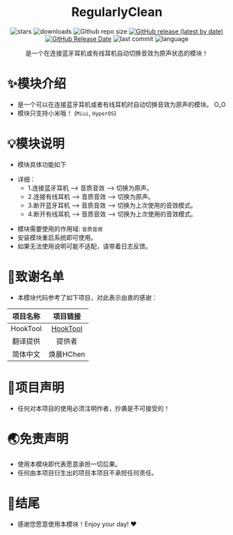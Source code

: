 <div align="center">
<h1>RegularlyClean</h1>

![stars](https://img.shields.io/github/stars/HChenX/AutoSEffSwitch?style=flat)
![downloads](https://img.shields.io/github/downloads/HChenX/AutoSEffSwitch/total)
![Github repo size](https://img.shields.io/github/repo-size/HChenX/AutoSEffSwitch)
[![GitHub release (latest by date)](https://img.shields.io/github/v/release/HChenX/AutoSEffSwitch)](https://github.com/HChenX/AutoSEffSwitch/releases)
[![GitHub Release Date](https://img.shields.io/github/release-date/HChenX/AutoSEffSwitch)](https://github.com/HChenX/AutoSEffSwitch/releases)
![last commit](https://img.shields.io/github/last-commit/HChenX/AutoSEffSwitch?style=flat)
![language](https://img.shields.io/badge/language-java-purple)

[//]: # (<p><b><a href="README-en.md">English</a> | <a href="README.md">简体中文</a></b></p>)
<p>是一个在连接蓝牙耳机或有线耳机自动切换音效为原声状态的模块！</p>
</div>

# ✨模块介绍

- 是一个可以在连接蓝牙耳机或者有线耳机时自动切换音效为原声的模块。 O_O
- 模块只支持小米哦！ (`Miui`, `HyperOS`)

# 💡模块说明

- 模块具体功能如下

* 详细：
    * 1.连接蓝牙耳机 --> 音质音效 --> 切换为原声。
    * 2.连接有线耳机 --> 音质音效 --> 切换为原声。
    * 3.断开蓝牙耳机 --> 音质音效 --> 切换为上次使用的音效模式。
    * 4.断开有线耳机 --> 音质音效 --> 切换为上次使用的音效模式。

- 模块需要使用的作用域: `音质音效`
- 安装模块重启系统即可使用。
- 如果无法使用说明可能不适配，请带着日志反馈。

# 🙏致谢名单

- 本模块代码参考了如下项目，对此表示由衷的感谢：

|   项目名称   |                      项目链接                      |
|:--------:|:----------------------------------------------:|
| HookTool | [HookTool](https://github.com/HChenX/HookTool) |
|   翻译提供   |                      提供者                       |
|   简体中文   |                    焕晨HChen                     |

# 📢项目声明

- 任何对本项目的使用必须注明作者，抄袭是不可接受的！

# 🌏免责声明

- 使用本模块即代表愿意承担一切后果。
- 任何由本项目衍生出的项目本项目不承担任何责任。

# 🎉结尾

- 感谢您愿意使用本模块！Enjoy your day! ♥️
